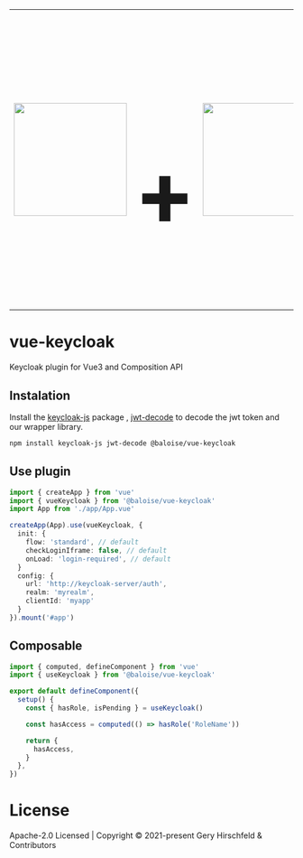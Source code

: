 <table align="center" cellspacing="0" cellpadding="0" style="border: none;">
<tr style="border: none;">
  <td style="border: none;">
    <img width="200px" src="https://vuejs.org/images/logo.png" />
  </td>
  <td style="border: none;">
    <h1 style="font-size: 10em">+</h1>
  </td>
  <td style="border: none;">
    <img width="200px" src="https://www.keycloak.org/resources/images/keycloak_logo_480x108.png" />
  </td>
</tr>
</table>

# vue-keycloak

Keycloak plugin for Vue3 and Composition API

## Instalation

Install the [keycloak-js](https://www.keycloak.org/docs/latest/securing_apps/#_javascript_adapter) package , [jwt-decode](https://www.npmjs.com/package/jwt-decode) to decode the jwt token and our wrapper library.

```bash
npm install keycloak-js jwt-decode @baloise/vue-keycloak
```

## Use plugin

```typescript
import { createApp } from 'vue'
import { vueKeycloak } from '@baloise/vue-keycloak'
import App from './app/App.vue'

createApp(App).use(vueKeycloak, {
  init: {
    flow: 'standard', // default
    checkLoginIframe: false, // default
    onLoad: 'login-required', // default
  }
  config: {
    url: 'http://keycloak-server/auth',
    realm: 'myrealm',
    clientId: 'myapp'
  }
}).mount('#app')
```

## Composable

```typescript
import { computed, defineComponent } from 'vue'
import { useKeycloak } from '@baloise/vue-keycloak'

export default defineComponent({
  setup() {
    const { hasRole, isPending } = useKeycloak()

    const hasAccess = computed(() => hasRole('RoleName'))

    return {
      hasAccess,
    }
  },
})
```

# License

Apache-2.0 Licensed | Copyright © 2021-present Gery Hirschfeld & Contributors

